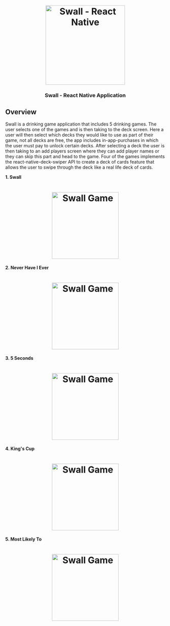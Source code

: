 <h1 align="center">
<img
		width="250"
		alt="Swall - React Native"
		src="https://github.com/RKC105/SwallProject/blob/master/screenshots/Swall%20Feature%20Graphics.png">
</h1>
<h3 align="center">
	Swall - React Native Application
</h3>

## Overview
Swall is a drinking game application that includes 5 drinking games. The user selects one of the games and is then taking to the deck screen. Here a user will then select which decks they would like to use as part of their game, not all decks are free, the app includes in-app-purchases in which the user must pay to unlock certain decks. After selecting a deck the user is then taking to an add players screen where they can add player names or they can skip this part and head to the game. Four of the games implements the react-native-deck-swiper API to create a deck of cards feature that allows the user to swipe through the deck like a real life deck of cards. 

**1. Swall**
<h1 align="center">
<img width="210" alt="Swall Game"src="https://github.com/RKC105/Swall/blob/main/screenshots/swallGame.gif">
</h1>

**2. Never Have I Ever**
<h1 align="center">
<img width="210" alt="Swall Game"src="https://github.com/RKC105/Swall/blob/main/screenshots/neverEverGame.gif">
</h1>

**3. 5 Seconds**
<h1 align="center">
<img width="210" alt="Swall Game"src="https://github.com/RKC105/Swall/blob/main/screenshots/fiveSceondsGame.gif">
</h1>

**4. King's Cup**
<h1 align="center">
<img width="210" alt="Swall Game"src="https://github.com/RKC105/Swall/blob/main/screenshots/kingsGame.gif">
</h1>

**5. Most Likely To**
<h1 align="center">
<img width="210" alt="Swall Game"src="https://github.com/RKC105/Swall/blob/main/screenshots/mostLikelyGame.gif">
</h1>
